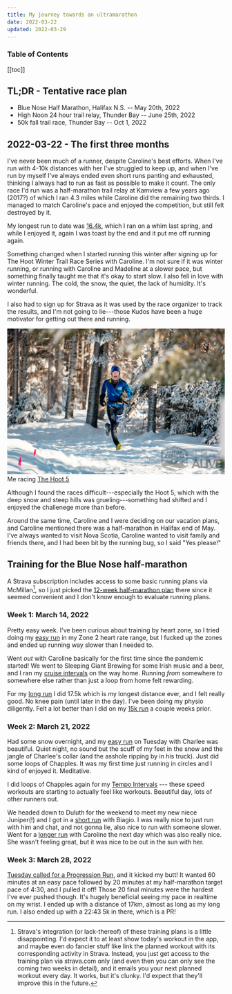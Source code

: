 ```yaml
---
title: My journey towards an ultramarathon
date: 2022-03-22
updated: 2022-03-29
---
```

<h3>Table of Contents</h3>

[[toc]]

## TL;DR - Tentative race plan
- Blue Nose Half Marathon, Halifax N.S. -- May 20th, 2022
- High Noon 24 hour trail relay, Thunder Bay -- June 25th, 2022
- 50k fall trail race, Thunder Bay -- Oct 1, 2022

## 2022-03-22 - The first three months
I've never been much of a runner, despite Caroline's best efforts. When I've run with 4-10k distances with her I've struggled to keep up, and when I've run by myself I've always ended even short runs panting and exhausted, thinking I always had to run as fast as possible to make it count. The only race I'd run was a half-marathon trail relay at Kamview a few years ago (2017?) of which I ran 4.3 miles while Caroline did the remaining two thirds. I managed to match Caroline's pace and enjoyed the competition, but still felt destroyed by it.

My longest run to date was [16.4k](https://www.strava.com/activities/6724316888), which I ran on a whim last spring, and while I enjoyed it, again I was toast by the end and it put me off running again.

Something changed when I started running this winter after signing up for The Hoot Winter Trail Race Series with Caroline. I'm not sure if it was winter running, or running with Caroline and Madeline at a slower pace, but something finally taught me that it's okay to start slow. I also fell in love with winter running. The cold, the snow, the quiet, the lack of humidity. It's wonderful.

I also had to sign up for Strava as it was used by the race organizer to track the results, and I'm not going to lie---those Kudos have been a huge motivator for getting out there and running.

![](thehoot.jpg)
Me racing [The Hoot 5](https://www.strava.com/activities/6707030149/overview)

Although I found the races difficult---especially the Hoot 5, which with the deep snow and steep hills was grueling---something had shifted and I enjoyed the challenege more than before.

Around the same time, Caroline and I were deciding on our vacation plans, and Caroline mentioned there was a half-marathon in Halifax end of May. I've always wanted to visit Nova Scotia, Caroline wanted to visit family and friends there, and I had been bit by the running bug, so I said "Yes please!"

## Training for the Blue Nose half-marathon

A Strava subscription includes access to some basic running plans via McMillan[^1], so I just picked the [12-week half-marathon plan](https://site.finalsurge.com/TrainingPlans/McMillanPlanDetails?product=408414&distance=&timesec=&goaldistance=&goaltimesec=) there since it seemed convenient and I don't know enough to evaluate running plans.

### Week 1: March 14, 2022

Pretty easy week. I've been curious about training by heart zone, so I tried doing my [easy run](https://www.strava.com/activities/6830529247) in my Zone 2 heart rate range, but I fucked up the zones and ended up running way slower than I needed to.

Went *out* with Caroline basically for the first time since the pandemic started! We went to Sleeping Giant Brewing for some Irish music and a beer, and I ran my [cruise intervals](https://www.strava.com/activities/6840865301) on the way home. Running *from* somewhere *to* somewhere else rather than just a loop from home felt rewarding.

For my [long run](https://www.strava.com/activities/6854657352) I did 17.5k which is my longest distance ever, and I felt really good. No knee pain (until later in the day). I've been doing my physio diligently. Felt a lot better than I did on my [15k run](https://www.strava.com/activities/6742799944) a couple weeks prior.

### Week 2: March 21, 2022
Had some snow overnight, and my [easy run](https://www.strava.com/activities/6867365740) on Tuesday with Charlee was beautiful. Quiet night, no sound but the scuff of my feet in the snow and the jangle of Charlee's collar (and the asshole ripping by in his truck). Just did some loops of Chapples. It was my first time just running in circles and I kind of enjoyed it. Meditative.

I did loops of Chapples again for my [Tempo Intervals](https://www.strava.com/activities/6877517523) --- these speed workouts are starting to actually feel like workouts. Beautiful day, lots of other runners out.

We headed down to Duluth for the weekend to meet my new niece Juniper(!) and I got in a [short run](https://www.strava.com/activities/6885770345) with Biagio. I was really nice to just run with him and chat, and not gonna lie, also nice to run with someone slower. Went for a [longer run](https://www.strava.com/activities/6891966937) with Caroline the next day which was also really nice. She wasn't feeling great, but it was nice to be out in the sun with her.

### Week 3: March 28, 2022
[Tuesday called for a Progression Run](https://www.strava.com/activities/6903980502), and it kicked my butt! It wanted 60 minutes at an easy pace followed by 20 minutes at my half-marathon target pace of 4:30, and I pulled it off! Those 20 final minutes were the hardest I've ever pushed though. It's hugely beneficial seeing my pace in realtime on my wrist. I ended up with a distance of 17km, almost as long as my long run. I also ended up with a 22:43 5k in there, which is a PR!

[^1]: Strava's integration (or lack-thereof) of these training plans is a little disappointing. I'd expect it to at least show today's workout in the app, and maybe even do fancier stuff like link the planned workout with its corresponding activity in Strava. Instead, you just get access to the training plan via strava.com only (and even then you can only see the coming two weeks in detail), and it emails you your next planned workout every day. It works, but it's clunky. I'd expect that they'll improve this in the future. 
